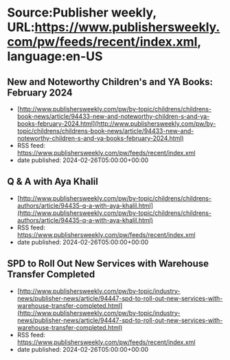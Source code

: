 # Source:Publisher weekly, URL:https://www.publishersweekly.com/pw/feeds/recent/index.xml, language:en-US

## New and Noteworthy Children's and YA Books: February 2024
 - [http://www.publishersweekly.com/pw/by-topic/childrens/childrens-book-news/article/94433-new-and-noteworthy-children-s-and-ya-books-february-2024.html](http://www.publishersweekly.com/pw/by-topic/childrens/childrens-book-news/article/94433-new-and-noteworthy-children-s-and-ya-books-february-2024.html)
 - RSS feed: https://www.publishersweekly.com/pw/feeds/recent/index.xml
 - date published: 2024-02-26T05:00:00+00:00



## Q & A with Aya Khalil
 - [http://www.publishersweekly.com/pw/by-topic/childrens/childrens-authors/article/94435-q-a-with-aya-khalil.html](http://www.publishersweekly.com/pw/by-topic/childrens/childrens-authors/article/94435-q-a-with-aya-khalil.html)
 - RSS feed: https://www.publishersweekly.com/pw/feeds/recent/index.xml
 - date published: 2024-02-26T05:00:00+00:00



## SPD to Roll Out New Services with Warehouse Transfer Completed
 - [http://www.publishersweekly.com/pw/by-topic/industry-news/publisher-news/article/94447-spd-to-roll-out-new-services-with-warehouse-transfer-completed.html](http://www.publishersweekly.com/pw/by-topic/industry-news/publisher-news/article/94447-spd-to-roll-out-new-services-with-warehouse-transfer-completed.html)
 - RSS feed: https://www.publishersweekly.com/pw/feeds/recent/index.xml
 - date published: 2024-02-26T05:00:00+00:00



